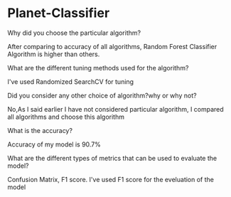 # Planet-Classifier

Why did you choose the particular algorithm?

After comparing to accuracy of all algorithms, Random Forest Classifier Algorithm is higher than others.


What are the different tuning methods used for the algorithm?

I've used Randomized SearchCV for tuning 


Did you consider any other choice of algorithm?why or why not?

No,As I said earlier I have not considered particular algorithm, I compared all algorithms and choose this algorithm


What is the accuracy?

Accuracy of my model is 90.7%


What are the different types of metrics that can be used to evaluate the model?

Confusion Matrix, F1 score.
I've used F1 score for the eveluation of the model
